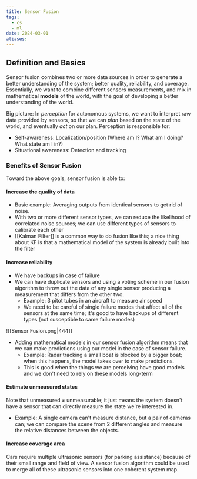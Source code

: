 ```yaml
---
title: Sensor Fusion
tags:
  - cs
  - ml
date: 2024-03-01
aliases:
---
```

## Definition and Basics
Sensor fusion combines two or more data sources in order to generate a better understanding of the system; better quality, reliability, and coverage. Essentially, we want to combine different sensors measurements, and mix in mathematical **models** of the world, with the goal of developing a better understanding of the world.

Big picture: In *perception* for autonomous systems, we want to interpret raw data provided by sensors, so that we can *plan* based on the state of the world, and eventually *act* on our plan.  Perception is responsible for:
- Self-awareness: Localization/position (Where am I? What am I doing? What state am I in?)
- Situational awareness: Detection and tracking
### Benefits of Sensor Fusion
Toward the above goals, sensor fusion is able to:
#### Increase the quality of data
- Basic example: Averaging outputs from identical sensors to get rid of noise.
- With two or more different sensor types, we can reduce the likelihood of correlated noise sources; we can use different types of sensors to calibrate each other
- [[Kalman Filter]] is a common way to do fusion like this; a nice thing about KF is that a mathematical model of the system is already built into the filter

#### Increase reliability
- We have backups in case of failure
- We can have duplicate sensors and using a voting scheme in our fusion algorithm to throw out the data of any single sensor producing a measurement that differs from the other two.
	- Example: 3 pitot tubes in an aircraft to measure air speed
	- We need to be careful of single failure modes that affect all of the sensors at the same time; it's good to have backups of different types (not susceptible to same failure modes)

 ![[Sensor Fusion.png|444]]

- Adding mathematical models in our sensor fusion algorithm means that we can make predictions using our model in the case of sensor failure.
	- Example: Radar tracking a small boat is blocked by a bigger boat; when this happens, the model takes over to make predictions.
	- This is good when the things we are perceiving have good models and we don't need to rely on these models long-term 

#### Estimate unmeasured states
Note that unmeasured $\neq$ unmeasurable; it just means the system doesn't have a sensor that can directly measure the state we're interested in. 
- Example: A single camera can't measure distance, but a pair of cameras can; we can compare the scene from 2 different angles and measure the relative distances between the objects. 

#### Increase coverage area
Cars require multiple ultrasonic sensors (for parking assistance) because of their small range and field of view. A sensor fusion algorithm could be used to merge all of these ultrasonic sensors into one coherent system map.